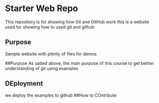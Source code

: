 # Starter Web Repo

This repository is for showing how Git and GitHub work
this is a website used for showing how to used git and github
## Purpose

Sample website with plenty of files for demos

##Purpose
As satted above, the main purpose of this course to get bettwr understanding of git using examples
## DEployment

we deploy the examples to github
##How to COntribute
